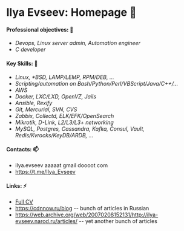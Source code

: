 # Ilya Evseev: Homepage 👋

#### Professional objectives: 🔭

* _Devops, Linux server admin, Automation engineer_
* _C developer_

#### Key Skills: 👯

* _Linux, *BSD, LAMP/LEMP, RPM/DEB, ..._
* _Scripting/automation on Bash/Python/Perl/VBScript/Java/C++/..._
* _AWS_
* _Docker, LXC/LXD, OpenVZ, Jails_
* _Ansible, Rexify_
* _Git, Mercurial, SVN, CVS_
* _Zabbix, Collectd, ELK/EFK/OpenSearch_
* _Mikrotik, D-Link, L2/L3/L3+ networking_
* _MySQL, Postgres, Cassandra, Kafka, Consul, Vault, Redis/Kvrocks/KeyDB/ARDB, ..._

#### Contacts: 📫

* ilya.evseev aaaaat gmail doooot com
* https://t.me/Ilya_Evseev

#### Links: ⚡

* [Full CV](https://docs.google.com/document/d/17exRie_rhAUX2y6lYHmpJ3wifQjFa2iR23Ai8s95XE8/edit?usp=sharing)
* https://cdnnow.ru/blog -- bunch of articles in Russian
* https://web.archive.org/web/20070208152131/http://ilya-evseev.narod.ru/articles/ -- yet another bunch of articles

<!--
**ilyaevseev/ilyaevseev** is a ✨ _special_ ✨ repository because its `README.md` (this file) appears on your GitHub profile.

Here are some ideas to get you started:

- 🔭 I’m currently working on ...
- 🌱 I’m currently learning ...
- 👯 I’m looking to collaborate on ...
- 🤔 I’m looking for help with ...
- 💬 Ask me about ...
- 📫 How to reach me: ...
- 😄 Pronouns: ...
- ⚡ Fun fact: ...
-->
